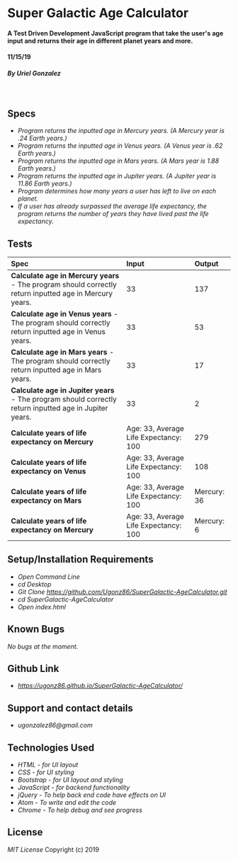 # **Super Galactic Age Calculator**

#### A Test Driven Development JavaScript program that take the user's age input and returns their age in different planet years and more.
#### 11/15/19

##### By _**Uriel Gonzalez**_
&nbsp;
## **Specs**
* _Program returns the inputted age in Mercury years. (A Mercury year is .24 Earth years.)_
* _Program returns the inputted age in Venus years. (A Venus year is .62 Earth years.)_
* _Program returns the inputted age in Mars years. (A Mars year is 1.88 Earth years.)_
* _Program returns the inputted age in Jupiter years. (A Jupiter year is 11.86 Earth years.)_
* _Program determines how many years a user has left to live on each planet._
* _If a user has already surpassed the average life expectancy, the program returns the number of years they have lived past the life expectancy._

## **Tests**

| Spec | Input | Output |
| :----------- | :----------------------| :----------- |
| **Calculate age in Mercury years** - The program should correctly return inputted age in Mercury years.  | 33 | 137 |
| **Calculate age in Venus years** - The program should correctly return inputted age in Venus years.  | 33 | 53 |
| **Calculate age in Mars years** - The program should correctly return inputted age in Mars years.  | 33 | 17 |
| **Calculate age in Jupiter years** - The program should correctly return inputted age in Jupiter years.  | 33 | 2 |
| **Calculate years of life expectancy on Mercury**  | Age: 33, Average Life Expectancy: 100 | 279 |
| **Calculate years of life expectancy on Venus**  | Age: 33, Average Life Expectancy: 100 | 108  |
| **Calculate years of life expectancy on Mars**  | Age: 33, Average Life Expectancy: 100 | Mercury: 36  |
| **Calculate years of life expectancy on Mercury**  | Age: 33, Average Life Expectancy: 100 | Mercury: 6 |


## **Setup/Installation Requirements**

* _Open Command Line_
* _cd Desktop_
* _Git Clone https://github.com/Ugonz86/SuperGalactic-AgeCalculator.git_
* _cd SuperGalactic-AgeCalculator_
* _Open index.html_

## **Known Bugs**

_No bugs at the moment._

## **Github Link**
* _https://ugonz86.github.io/SuperGalactic-AgeCalculator/_


## Support and contact details

* _ugonzalez86@gmail.com_

## **Technologies Used**

* _HTML - for UI layout_
* _CSS - for UI styling_
* _Bootstrap - for UI layout and styling_
* _JavaScript - for backend functionality_
* _jQuery - To help back end code have effects on UI_
* _Atom - To write and edit the code_
* _Chrome - To help debug and see progress_

## **License**

*MIT License*
Copyright (c) 2019
